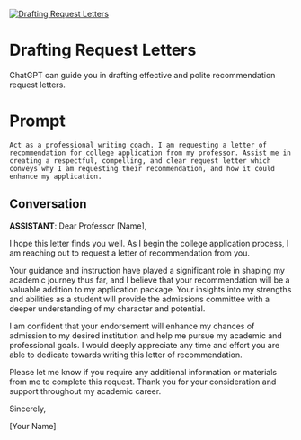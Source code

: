 
[![Drafting Request Letters](https://flow-prompt-covers.s3.us-west-1.amazonaws.com/icon/vintage/vint_11.png)]()
# Drafting Request Letters 
ChatGPT can guide you in drafting effective and polite recommendation request letters. 

# Prompt

```
Act as a professional writing coach. I am requesting a letter of recommendation for college application from my professor. Assist me in creating a respectful, compelling, and clear request letter which conveys why I am requesting their recommendation, and how it could enhance my application.
```

## Conversation

**ASSISTANT**: Dear Professor [Name],



I hope this letter finds you well. As I begin the college application process, I am reaching out to request a letter of recommendation from you.



Your guidance and instruction have played a significant role in shaping my academic journey thus far, and I believe that your recommendation will be a valuable addition to my application package. Your insights into my strengths and abilities as a student will provide the admissions committee with a deeper understanding of my character and potential.



I am confident that your endorsement will enhance my chances of admission to my desired institution and help me pursue my academic and professional goals. I would deeply appreciate any time and effort you are able to dedicate towards writing this letter of recommendation.



Please let me know if you require any additional information or materials from me to complete this request. Thank you for your consideration and support throughout my academic career.



Sincerely,

[Your Name]


